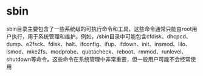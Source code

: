 # sbin

sbin目录主要包含了一些系统级的可执行命令和工具，这些命令通常只能由root用户执行，用于系统管理和维护。例如，/sbin目录中可能包含cfdisk、dhcpcd、dump、e2fsck、fdisk、halt、ifconfig、ifup、ifdown、init、insmod、lilo、lsmod、mke2fs、modprobe、quotacheck、reboot、rmmod、runlevel、shutdown等命令。这些命令在系统管理中非常重要，但一般用户可能不会经常使用
